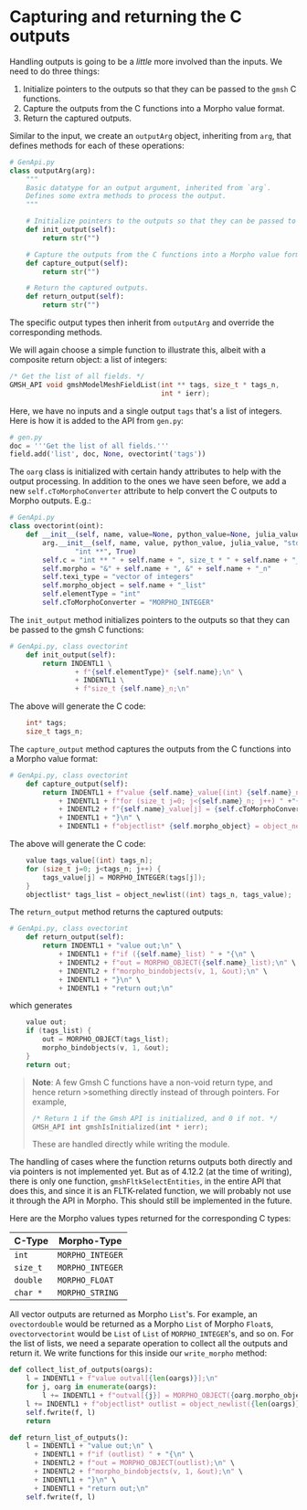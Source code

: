 # Capturing and returning the C outputs

Handling outputs is going to be a _little_ more involved than the inputs. We need to do three things:

1. Initialize pointers to the outputs so that they can be passed to the `gmsh` C functions.
2. Capture the outputs from the C functions into a Morpho value format.
3. Return the captured outputs.

Similar to the input, we create an `outputArg` object, inheriting from `arg`, that defines methods for each of these operations:

```python
# GenApi.py
class outputArg(arg):
    """
    Basic datatype for an output argument, inherited from `arg`.
    Defines some extra methods to process the output.
    """

    # Initialize pointers to the outputs so that they can be passed to the gmsh C functions.
    def init_output(self):
        return str("")

    # Capture the outputs from the C functions into a Morpho value format.
    def capture_output(self):
        return str("")

    # Return the captured outputs.
    def return_output(self):
        return str("")
```

The specific output types then inherit from `outputArg` and override the corresponding methods.

We will again choose a simple function to illustrate this, albeit with a composite return object: a list of integers:

```c
/* Get the list of all fields. */
GMSH_API void gmshModelMeshFieldList(int ** tags, size_t * tags_n,
                                     int * ierr);
```

Here, we have no inputs and a single output `tags` that's a list of integers. Here is how it is added to the API from `gen.py`:

```python
# gen.py
doc = '''Get the list of all fields.'''
field.add('list', doc, None, ovectorint('tags'))
```

The `oarg` class is initialized with certain handy attributes to help with the output processing. In addition to the ones we have seen before, we add a new `self.cToMorphoConverter` attribute to help convert the C outputs to Morpho outputs. E.g.:

```python
# GenApi.py
class ovectorint(oint):
    def __init__(self, name, value=None, python_value=None, julia_value=None):
        arg.__init__(self, name, value, python_value, julia_value, "std::vector<int> &",
                "int **", True)
        self.c = "int ** " + self.name + ", size_t * " + self.name + "_n"
        self.morpho = "&" + self.name + ", &" + self.name + "_n"
        self.texi_type = "vector of integers"
        self.morpho_object = self.name + "_list"
        self.elementType = "int"
        self.cToMorphoConverter = "MORPHO_INTEGER"

```

The `init_output` method initializes pointers to the outputs so that they can be passed to the gmsh C functions:

```python
# GenApi.py, class ovectorint
    def init_output(self):
        return INDENTL1 \
                + f"{self.elementType}* {self.name};\n" \
                + INDENTL1 \
                + f"size_t {self.name}_n;\n"
```

The above will generate the C code:

```c
    int* tags;
    size_t tags_n;
```

The `capture_output` method captures the outputs from the C functions into a Morpho value format:

```python
# GenApi.py, class ovectorint
    def capture_output(self):
        return INDENTL1 + f"value {self.name}_value[(int) {self.name}_n];\n" \
            + INDENTL1 + f"for (size_t j=0; j<{self.name}_n; j++) " +"{ \n" \
            + INDENTL2 + f"{self.name}_value[j] = {self.cToMorphoConverter}({self.name}[j]);\n" \
            + INDENTL1 + "}\n" \
            + INDENTL1 + f"objectlist* {self.morpho_object} = object_newlist((int) {self.name}_n, {self.name}_value);\n"
```

The above will generate the C code:

```c
    value tags_value[(int) tags_n];
    for (size_t j=0; j<tags_n; j++) {
        tags_value[j] = MORPHO_INTEGER(tags[j]);
    }
    objectlist* tags_list = object_newlist((int) tags_n, tags_value);
```

The `return_output` method returns the captured outputs:

```python
# GenApi.py, class ovectorint
    def return_output(self):
        return INDENTL1 + "value out;\n" \
            + INDENTL1 + f"if ({self.name}_list) " + "{\n" \
            + INDENTL2 + f"out = MORPHO_OBJECT({self.name}_list);\n" \
            + INDENTL2 + f"morpho_bindobjects(v, 1, &out);\n" \
            + INDENTL1 + "}\n" \
            + INDENTL1 + "return out;\n"
```

which generates

```c
    value out;
    if (tags_list) {
        out = MORPHO_OBJECT(tags_list);
        morpho_bindobjects(v, 1, &out);
    }
    return out;
```

> **Note**: A few Gmsh C functions have a non-void return type, and hence return >something directly instead of through pointers. For example,
>
> ```c
> /* Return 1 if the Gmsh API is initialized, and 0 if not. */
> GMSH_API int gmshIsInitialized(int * ierr);
> ```
>
> These are handled directly while writing the module.

<div class="warning">

The handling of cases where the function returns outputs both directly and via pointers is not implemented yet. But as of 4.12.2 (at the time of writing), there is only one function, `gmshFltkSelectEntities`, in the entire API that does this, and since it is an FLTK-related function, we will probably not use it through the API in Morpho. This should still be implemented in the future.

</div>

Here are the Morpho values types returned for the corresponding C types:

| C-Type   | Morpho-Type      |
| -------- | ---------------- |
| `int`    | `MORPHO_INTEGER` |
| `size_t` | `MORPHO_INTEGER` |
| `double` | `MORPHO_FLOAT`   |
| `char *` | `MORPHO_STRING`  |

All vector outputs are returned as Morpho `List`'s. For example, an `ovectordouble` would be returned as a Morpho `List` of Morpho `Float`s, `ovectorvectorint` would be `List` of `List` of `MORPHO_INTEGER`'s, and so on. For the list of lists, we need a separate operation to collect all the outputs and return it. We write functions for this inside our `write_morpho` method:

```python
def collect_list_of_outputs(oargs):
    l = INDENTL1 + f"value outval[{len(oargs)}];\n"
    for j, oarg in enumerate(oargs):
        l += INDENTL1 + f"outval[{j}] = MORPHO_OBJECT({oarg.morpho_object});\n"
    l += INDENTL1 + f"objectlist* outlist = object_newlist({len(oargs)}, outval);\n"
    self.fwrite(f, l)
    return

def return_list_of_outputs():
    l = INDENTL1 + "value out;\n" \
      + INDENTL1 + f"if (outlist) " + "{\n" \
      + INDENTL2 + f"out = MORPHO_OBJECT(outlist);\n" \
      + INDENTL2 + f"morpho_bindobjects(v, 1, &out);\n" \
      + INDENTL1 + "}\n" \
      + INDENTL1 + "return out;\n"
    self.fwrite(f, l)
```
